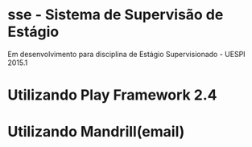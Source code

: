 ﻿# sse - Sistema de Supervisão de Estágio

Em desenvolvimento para disciplina de Estágio Supervisionado - UESPI 2015.1

# Utilizando Play Framework 2.4
# Utilizando Mandrill(email)


